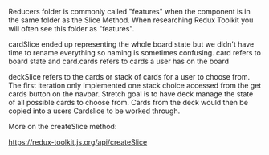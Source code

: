 Reducers folder is commonly called "features" when the component is in the same folder as the Slice Method. 
When researching Redux Toolkit you will often see this folder as "features".

cardSlice ended up representing the whole board state but we didn't have time to rename everything so naming is sometimes confusing. card refers to board state and card.cards refers to cards a user has on the board

deckSlice refers to the cards or stack of cards for a user to choose from. The first iteration only implemented one stack choice accessed from the get cards button on the navbar. Stretch goal is to have deck manage the state of all possible cards to choose from. Cards from the deck would then be copied into a users Cardslice to be worked through.

More on the createSlice method:

https://redux-toolkit.js.org/api/createSlice
